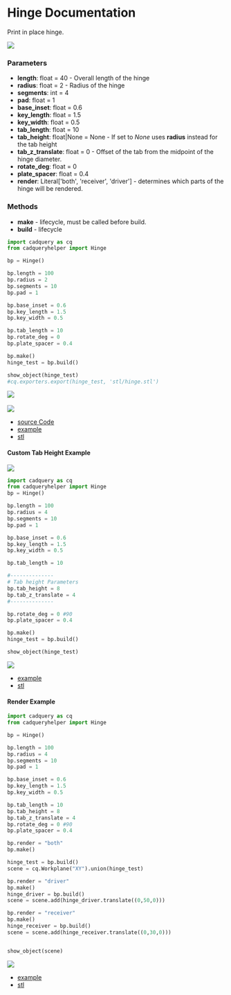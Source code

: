 # Hinge Documentation

Print in place hinge.

![](image/hinge/02.png)

### Parameters
* **length**: float = 40 - Overall length of the hinge
* **radius**: float = 2 - Radius of the hinge
* **segments**: int = 4 
* **pad**: float = 1
* **base_inset**: float = 0.6
* **key_length**: float = 1.5
* **key_width**: float = 0.5
* **tab_length**: float = 10
* **tab_height**: float|None = None - If set to *None* uses **radius** instead for the tab height
* **tab_z_translate**: float = 0 - Offset of the tab from the midpoint of the hinge diameter.
* **rotate_deg**: float = 0
* **plate_spacer**: float = 0.4
* **render**: Literal['both', 'receiver', 'driver'] - determines which parts of the hinge will be rendered.

### Methods
* **make** - lifecycle, must be called before build.
* **build** - lifecycle

``` python
import cadquery as cq
from cadqueryhelper import Hinge

bp = Hinge()

bp.length = 100
bp.radius = 2
bp.segments = 10 
bp.pad = 1

bp.base_inset = 0.6
bp.key_length = 1.5
bp.key_width = 0.5

bp.tab_length = 10
bp.rotate_deg = 0
bp.plate_spacer = 0.4

bp.make()
hinge_test = bp.build()

show_object(hinge_test)
#cq.exporters.export(hinge_test, 'stl/hinge.stl')
```

![](image/hinge/05.png)<br /><br />
![](image/hinge/06.png)

* [source Code](../src/cadqueryhelper/Hinge.py)
* [example](../example/hinge.py)
* [stl](../stl/hinge.stl)

#### Custom Tab Height Example

![](image/hinge/08.png)

``` python
import cadquery as cq
from cadqueryhelper import Hinge
bp = Hinge()

bp.length = 100
bp.radius = 4
bp.segments = 10 
bp.pad = 1

bp.base_inset = 0.6
bp.key_length = 1.5
bp.key_width = 0.5

bp.tab_length = 10

#--------------
# Tab height Parameters
bp.tab_height = 8
bp.tab_z_translate = 4
#--------------

bp.rotate_deg = 0 #90
bp.plate_spacer = 0.4

bp.make()
hinge_test = bp.build()

show_object(hinge_test)
```

![](image/hinge/09.png)

* [example](../example/hinge_larger_tab.py)
* [stl](../stl/hinge_larger_tab.stl)

#### Render Example
``` python
import cadquery as cq
from cadqueryhelper import Hinge

bp = Hinge()

bp.length = 100
bp.radius = 4
bp.segments = 10 
bp.pad = 1

bp.base_inset = 0.6
bp.key_length = 1.5
bp.key_width = 0.5

bp.tab_length = 10
bp.tab_height = 8
bp.tab_z_translate = 4
bp.rotate_deg = 0 #90
bp.plate_spacer = 0.4

bp.render = "both"
bp.make()

hinge_test = bp.build()
scene = cq.Workplane("XY").union(hinge_test)

bp.render = "driver"
bp.make()
hinge_driver = bp.build()
scene = scene.add(hinge_driver.translate((0,50,0)))

bp.render = "receiver"
bp.make()
hinge_receiver = bp.build()
scene = scene.add(hinge_receiver.translate((0,30,0)))


show_object(scene)
```

![](image/hinge/10.png)

* [example](../example/hinge_render.py)
* [stl](../stl/hinge_render.stl)